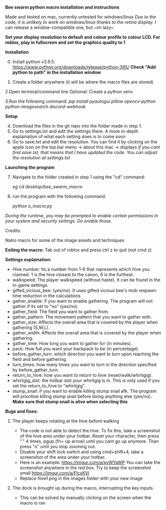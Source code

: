 **Bee swarm python macro installation and instructions**

Made and tested on mac, currently untested for windows/linux
*Due to  the code, it is unlikely to work on windows/linux thanks to the retina display.*
I can release a window-compatible one, but ~im lazy~

**Set your display resolution to default and colour profile to colour LCD. For roblox, play in fullscreen and set the graphics quality to 1**

**Installation**


0. Install python v3.9.5: https://www.python.org/downloads/release/python-395/
**Check "Add python to path"  in the installation window**

1. Create a folder anywhere (it will be where the macro files are stored)


2.Open terminal/command line
   Optional: Create a python venv
   

3.Run the following command:
   *pip install pyautogui pillow opencv-python python-imagesearch discord-webhook*


**Setup**

4. Download the files in the git repo into the folder made in step 1.
5. Go to settings.txt and edit the settings there. A more in-depth explaination of what each setting does is to come soon
6. Go to save.txt and edit the resolution. You can find it by clicking on the apple icon on the top bar menu -> about this mac -> displays
 *if you cant find save.txt, that means that I have updated the code. You can adjust the resolution at settings.txt*
 
 **Launching the program**

7. Navigate to the folder created in step 1 using the "cd" command:

   *eg cd desktop/bee_swarm_macro*

8. run the program with the following command:

   *python e_macro.py*

*During the runtime, you may be prompted to enable certain permissions in your system and security settings. Do enable those.*

Credits:

Natro macro for some of the image assets and techniques

**Exiting the macro:**
Tab out of roblox and press ctrl z to quit (not cmd z)

**Settings explaination:**

- Hive number: Its a number from 1-6 that represents which hive you claimed. 1 is the hive closest to the canon, 6 is the furthest.
- walkspeed: The player walkspeed (without haste). It can be found in the in-game settings.
- gifted_vicious_bee: (yes/no). It uses gifted vicious bee's mob respawn time reduction in the calculations
- gather_enable: if you want to enable gathering. The program will not gather if its set to "no" (yes/no).
- gather_field: The field you want to gather from.
- gather_pattern: The movement pattern that you want to gather with.
- gather_size: Affects the overall area that is covered by the player when gathering (S,M,L).
- gather_width: Affects the overall area that is covered by the player when gathering.
- gather_time: How long you want to gather for (in minutes).
- pack: How full you want your backpack to be (in percentage).
- before_gather_turn: which direction you want to turn upon reaching the field and before gathering.
- turn_times: how many times you want to turn in the direction specified by before_gather_turn.
- return_to_hive: how you want to return to hive (reset/walk/whirligig).
- whirligig_slot: the hotbar slot your whirligig is in. This is only used if you set the return_to_hive to "whirligig".
- stump_snail: if you want to enable killing stump snail afk. The program will prioritise killing stump snail before doing anything else (yes/no). **Make sure that stump snail is alive when selecting this**

**Bugs and fixes:**


1. The player keeps rotating at the hive before walking
   - The code is not able to detect the hive. To fix this, take a screenshot of the hive area under your hotbar. Reset your character, then press "." 4        times, pgup (fn+ up arrow) until you cant go up anymore. Than press "o" until you stop zooming out. 
   - Disable your shift lock switch and using cmd+shift+4, take a screenshot of the area under your hotbar. 
   - Here is an example: https://imgur.com/a/pvWYaWP You can take the screenshot anywhere in the red box. Try to keep the screenshot small                    https://imgur.com/a/FlcxKVl
   - Replace hive1.png in the images folder with your new image

2. The dock is brought up during the macro, interrupting the key inputs.
   - This can be solved by manually clicking on the screen when the macro is ran




